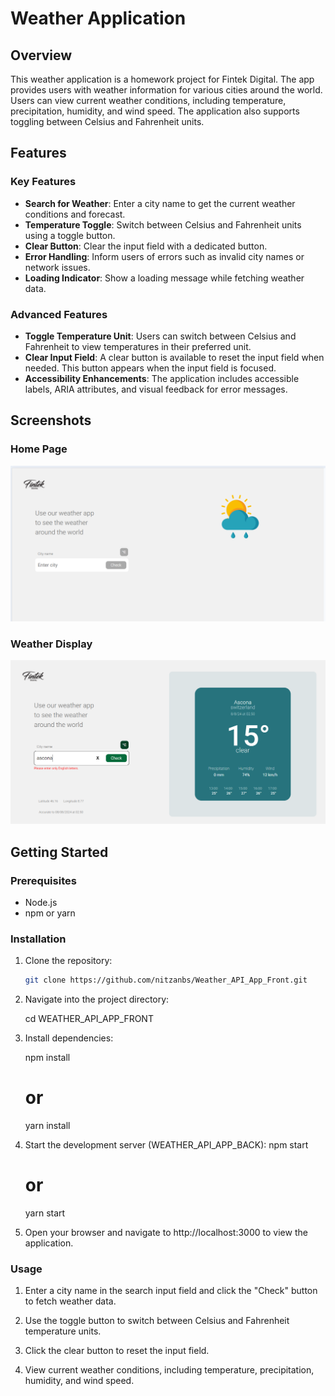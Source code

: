 # Weather Application

## Overview

This weather application is a homework project for Fintek Digital. The app provides users with weather information for various cities around the world. Users can view current weather conditions, including temperature, precipitation, humidity, and wind speed. The application also supports toggling between Celsius and Fahrenheit units.

## Features

### Key Features

- **Search for Weather**: Enter a city name to get the current weather conditions and forecast.
- **Temperature Toggle**: Switch between Celsius and Fahrenheit units using a toggle button.
- **Clear Button**: Clear the input field with a dedicated button.
- **Error Handling**: Inform users of errors such as invalid city names or network issues.
- **Loading Indicator**: Show a loading message while fetching weather data.

### Advanced Features

- **Toggle Temperature Unit**: Users can switch between Celsius and Fahrenheit to view temperatures in their preferred unit.
- **Clear Input Field**: A clear button is available to reset the input field when needed. This button appears when the input field is focused.
- **Accessibility Enhancements**: The application includes accessible labels, ARIA attributes, and visual feedback for error messages.

## Screenshots

### Home Page
![Home Page](src\img\homePage.png)

### Weather Display
![Weather Display](src\img\homePageWeather.png)

## Getting Started

### Prerequisites

- Node.js
- npm or yarn

### Installation

1. Clone the repository:

   ```bash
   git clone https://github.com/nitzanbs/Weather_API_App_Front.git

2. Navigate into the project directory:

   cd WEATHER_API_APP_FRONT

3. Install dependencies:

   npm install
   # or
   yarn install

4. Start the development server (WEATHER_API_APP_BACK):
   npm start
   # or
   yarn start


5. Open your browser and navigate to http://localhost:3000 to view the application.

### Usage

1. Enter a city name in the search input field and click the "Check" button to fetch weather data.

2. Use the toggle button to switch between Celsius and Fahrenheit temperature units.

3. Click the clear button to reset the input field.

4. View current weather conditions, including temperature, precipitation, humidity, and wind speed.

